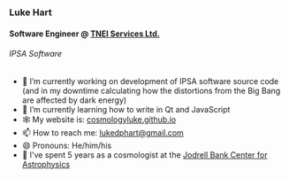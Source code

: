 ### Luke Hart
#### Software Engineer @ [TNEI Services Ltd.](https://www.tneigroup.com)
###### IPSA Software

- 🔭 I’m currently working on development of IPSA software source code (and in my downtime calculating how the distortions from the Big Bang are affected by dark energy)
- 🌱 I’m currently learning how to write in Qt and JavaScript
- 🕸️ My website is: [cosmologyluke.github.io](cosmologyluke.github.io)
- 📫 How to reach me: [lukedphart@gmail.com](mailto:lukedphart@gmail.com)
- 😄 Pronouns: He/him/his
- 🌌 I've spent 5 years as a cosmologist at the [Jodrell Bank Center for Astrophysics](https://www.jb.man.ac.uk)
<!-- - 👯 I’m looking to collaborate on ... -->
<!-- - 🤔 I’m looking for help with ... -->
<!-- - 💬 Ask me about ... -->
